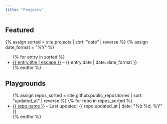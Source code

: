 ```yaml
---
title: "Projects"
---
```


## Featured

{% assign sorted = site.projects | sort: "date" | reverse %}
{% assign date_format = "%Y" %}
<ul>
  {% for entry in sorted %}
    <li>
      <a href="{{ entry.url | relative_url }}">{{ entry.title | escape }}</a>
      <span class="post-meta"> – {{ entry.date | date: date_format }}</span>
    </li>
  {% endfor %}
</ul>

## Playgrounds

<ul>
{% assign repos_sorted = site.github.public_repositories | sort: "updated_at" | reverse %}
{% for repo in repos_sorted %}
  <li>
    <a href="{{ repo.html_url }}">{{ repo.name }}</a>
    <span class="post-meta"> – Last updated: {{ repo.updated_at | date: "%b %d, %Y" }}</span>
  </li>
{% endfor %}
</ul>
